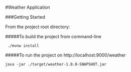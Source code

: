 #Weather Application

###Getting Started

From the project root directory:

#####To build the project from command-line

``` ./mvnw install```

#####To run the project on http://localhost:9000/weather

```java -jar ./target/weather-1.0.0-SNAPSHOT.jar ```